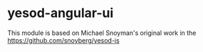 yesod-angular-ui
================

This module is based on Michael Snoyman's original work in the https://github.com/snoyberg/yesod-js
